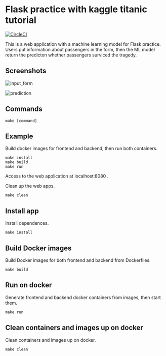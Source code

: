 Flask practice with kaggle titanic tutorial
===========================================
[![CircleCI](https://circleci.com/gh/tkazusa/flask_titanic/tree/master.svg?style=svg)](https://circleci.com/gh/tkazusa/flask_titanic/tree/master)

This is a web application with a machine learning model for Flask practice. Users put information about passengers in the form, then the ML model return the predicton whether passengers surviced the tragedy. 

Screenshots
-----------
![input_form](https://raw.githubusercontent.com/tkazusa/img_garage/flask_titanic_demo1.png)

![prediction](https://raw.githubusercontent.com/tkazusa/img_garage/flask_titanic_demo2.png)

Commands
--------
```
make [command]
```


Example
-------
Build docker images for frontend and backend, then run both containers.

```
make install
make build
make run
```
Access to the web application at localhost:8080 .

Clean up the web apps.

```
make clean
```



Install app
-----------
Install dependences.
```
make install
```



Build Docker images
-------------------
Build Docker images for both frontend and backend from Dockerfiles.
```
make build
```



Run on docker
-------------
Generate frontend and backend docker containers from images, then start them.
```
make run
```



Clean containers and images up on docker
-------------------------------------
Clean containers and images up on docker. 
```
make clean
```


